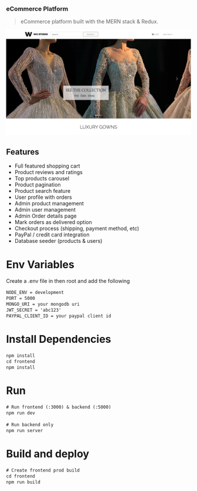 ### eCommerce Platform

> eCommerce platform built with the MERN stack & Redux.

![alt text](/images/screenshot.png)

## Features

- Full featured shopping cart
- Product reviews and ratings
- Top products carousel
- Product pagination
- Product search feature
- User profile with orders
- Admin product management
- Admin user management
- Admin Order details page
- Mark orders as delivered option
- Checkout process (shipping, payment method, etc)
- PayPal / credit card integration
- Database seeder (products & users)

# Env Variables

Create a .env file in then root and add the following

```
NODE_ENV = development
PORT = 5000
MONGO_URI = your mongodb uri
JWT_SECRET = 'abc123'
PAYPAL_CLIENT_ID = your paypal client id
```

# Install Dependencies

```
npm install
cd frontend
npm install
```

# Run

```
# Run frontend (:3000) & backend (:5000)
npm run dev

# Run backend only
npm run server
```

# Build and deploy

```
# Create frontend prod build
cd frontend
npm run build
```
